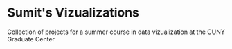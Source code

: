 # Sumit's Vizualizations

Collection of projects for a summer course in data vizualization at the CUNY Graduate Center
